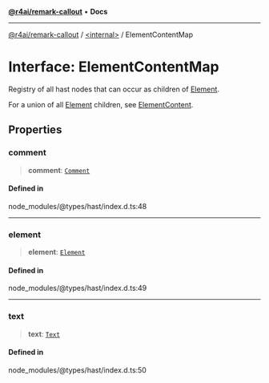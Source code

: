 [**@r4ai/remark-callout**](../../README.md) • **Docs**

***

[@r4ai/remark-callout](../../globals.md) / [\<internal\>](../README.md) / ElementContentMap

# Interface: ElementContentMap

Registry of all hast nodes that can occur as children of [Element](Element.md).

For a union of all [Element](Element.md) children, see [ElementContent](../type-aliases/ElementContent.md).

## Properties

### comment

> **comment**: [`Comment`](Comment.md)

#### Defined in

node\_modules/@types/hast/index.d.ts:48

***

### element

> **element**: [`Element`](Element.md)

#### Defined in

node\_modules/@types/hast/index.d.ts:49

***

### text

> **text**: [`Text`](Text.md)

#### Defined in

node\_modules/@types/hast/index.d.ts:50
